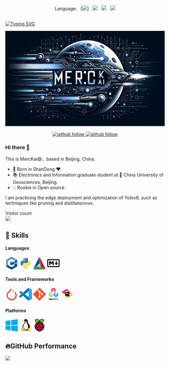 <div align="center">
  Language:
  &nbsp;
  [<a title="Chinese" href="./README-Zh.md"><kbd><img width="20px" src="https://flagicons.lipis.dev/flags/4x3/cn.svg"></kbd></a>]
  &nbsp;
  <a title="English" href="./README.md"><kbd><img width="20px" src="https://flagicons.lipis.dev/flags/4x3/gb.svg"></kbd></a>
  &nbsp;
  <a title="Japanese" href="./README.ja.md"><kbd><img width="20px" src="https://flagicons.lipis.dev/flags/4x3/jp.svg"></kbd></a> 
  &nbsp;
  <a title="Korean" href="./README.kr.md"><kbd><img width="20px" src="https://flagicons.lipis.dev/flags/4x3/kr.svg"></kbd></a> 
  <br/>
  <br/>
</div>
  <p align="left">
  <a href="https://github.com/MercKAi">
  <img src="https://readme-typing-svg.demolab.com?font=Fira+Code&pause=100&multiline=true&random=false&width=500&height=80&lines=Liu+Chenyue+%7C+CUGB;Rookie+AI+Engineer+%7C+CV;DeepLearning+Model+Deploying+%7C+Training" alt="Typing SVG" />  
    <p align="center">
    <img src="https://github.com/MercKAi/MercKAi/blob/main/img/merkai.png" width="600" height="300">
    </p>
  </a>
  </p>
  
<p align="center"> 
<a href="https://github.com/MercKAi"> 
    <img src="https://komarev.com/ghpvc/?username=MercKAi&color=blue" height="25px" alt="github follow" /> 
</a>
<a href="https://github.com/MercKAi?tab=followers"> 
    <img src="https://img.shields.io/github/followers/MercKAi?label=Followers&style=plastic" height="25px" alt="github follow" /> </a>
</p> 



### Hi there 👋

This is MercKai😄，based in Beijing, China. 
- 📍 Born in ShanDong ❤.
- 📚 Electronics and Information graduate student at 🏫 China University of Geosciences, Beijing.
- 💡 Rookie in Open source. 

I am practicing the edge deployment and optimization of Yolov8, such as techniques like pruning and distillation✊✊✊.

<p align="left"> 
  Visitor count<br>
  <img src="https://profile-counter.glitch.me/MerKAi/count.svg" />
</p>

## 🧰 Skills

#### Languages

<p align="left"> 
  <a title="C++" href="https://isocpp.org/" target="_blank" rel="noreferrer"><img src="https://raw.githubusercontent.com/devicons/devicon/master/icons/cplusplus/cplusplus-original.svg" alt="c++" width="40" height="40"/></a> 
  <a title="Python" href="https://www.python.org" target="_blank" rel="noreferrer"><img src="https://raw.githubusercontent.com/devicons/devicon/master/icons/python/python-original.svg" alt="python" width="40" /></a> 
  <a title="CMake" href="https://cmake.org/" target="_blank" rel="noreferrer"><img src="https://raw.githubusercontent.com/devicons/devicon/master/icons/cmake/cmake-original.svg" alt="CMake" width="40" height="40"/></a>
  <a title="Markdown" href="https://markdown.com.cn/" target="_blank" rel="noreferrer"><img src="https://github.com/devicons/devicon/blob/master/icons/markdown/markdown-original.svg" alt="Markdown" width="40" height="40"/></a>
</p>

#### Tools and Frameworks

<p align="left"> 
  <a title="PyTorch" href="https://pytorch.org" target="_blank" rel="noreferrer"><img src="https://github.com/devicons/devicon/blob/master/icons/pytorch/pytorch-original.svg" alt="PyTorch" width="40" height="40"/></a> 
  <a title="VSCode" href="https://code.visualstudio.com/" target="_blank" rel="noreferrer"><img src="https://raw.githubusercontent.com/devicons/devicon/master/icons/vscode/vscode-original.svg" alt="VSCode" width="40" height="40"/></a>
  <a title="Git" href="https://git-scm.com/" target="_blank" rel="noreferrer"><img src="https://raw.githubusercontent.com/devicons/devicon/master/icons/git/git-original.svg" alt="git" width="40" height="40"/></a> 
  <a title="OpenCV" href="https://opencv.org/" target="_blank" rel="noreferrer"><img src="https://raw.githubusercontent.com/devicons/devicon/master/icons/opencv/opencv-original-wordmark.svg" alt="opencv" width="40" height="40"/></a> 
  <a title="JetbrainsToolBox" href="https://www.jetbrains.com/" target="_blank" rel="noreferrer"><img src="https://github.com/devicons/devicon/blob/master/icons/jetbrains/jetbrains-original.svg" alt="PyCharm" width="40" height="40"/></a>
</p>

#### Platforms

<p align="left">
  <a title="Microsoft Windows" href="https://www.microsoft.com/windows" target="_blank" rel="noreferrer"><img src="https://raw.githubusercontent.com/devicons/devicon/master/icons/windows8/windows8-original.svg" alt="windows" width="40" height="40"/></a> 
  <a title="Linux" href="https://www.linux.org/" target="_blank" rel="noreferrer"><img src="https://raw.githubusercontent.com/devicons/devicon/master/icons/linux/linux-original.svg" alt="linux" width="40" height="40"/></a> 
  <a title="Raspberry Pi" href="https://www.raspberrypi.com/" target="_blank" rel="noreferrer"><img src="https://raw.githubusercontent.com/devicons/devicon/master/icons/raspberrypi/raspberrypi-original.svg" alt="raspberrypi" width="40" height="40"/></a> 
</p>

## 🔥GitHub Performance

<img style="width: 50%" align="medium" src="https://github-readme-stats.vercel.app/api?username=MerKAi&show_icons=true&hide_border=true&count_private=true" />

